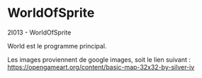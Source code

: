 # WorldOfSprite
2I013 - WorldOfSprite

World est le programme principal.

Les images proviennent de google images, soit le lien suivant : https://opengameart.org/content/basic-map-32x32-by-silver-iv
